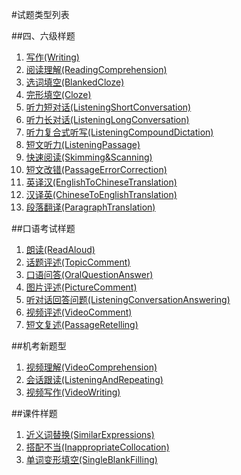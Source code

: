 #试题类型列表

##四、六级样题

1. [写作(Writing)](types/Writing.md)
2. [阅读理解(ReadingComprehension)](types/ReadingComprehension.md)
3. [选词填空(BlankedCloze)](types/BlankedCloze.md)
4. [完形填空(Cloze)](types/Cloze.md)
5. [听力短对话(ListeningShortConversation)](types/ListeningShortConversation.md)
6. [听力长对话(ListeningLongConversation)](types/ListeningLongConversation.md)
7. [听力复合式听写(ListeningCompoundDictation)](types/ListeningCompoundDictation.md)
8. [短文听力(ListeningPassage)](types/ListeningPassage.md)
9. [快速阅读(Skimming&Scanning)](types/Skimming&Scanning.md)
10. [短文改错(PassageErrorCorrection)](types/PassageErrorCorrection.md)
11. [英译汉(EnglishToChineseTranslation)](types/EnglishToChineseTranslation.md)
12. [汉译英(ChineseToEnglishTranslation)](types/ChineseToEnglishTranslation.md)
13. [段落翻译(ParagraphTranslation)](types/ParagraphTranslation.md)

##口语考试样题

1. [朗读(ReadAloud)](types/ReadAloud.md)
2. [话题评述(TopicComment)](types/TopicComment.md)
3. [口语问答(OralQuestionAnswer)](types/OralQuestionAnswer.md)
4. [图片评述(PictureComment)](types/PictureComment.md)
5. [听对话回答问题(ListeningConversationAnswering)](types/ListeningConversationAnswering.md)
6. [视频评述(VideoComment)](types/VideoComment.md)
7. [短文复述(PassageRetelling)](types/PassageRetelling.md)

##机考新题型

1. [视频理解(VideoComprehension)](types/VideoComprehension.md)
2. [会话跟读(ListeningAndRepeating)](types/ListeningAndRepeating.md)
3. [视频写作(VideoWriting)](types/VideoWriting.md)

##课件样题

1. [近义词替换(SimilarExpressions)](types/SimilarExpressions.md)
2. [搭配不当(InappropriateCollocation)](types/InappropriateCollocation.md)
3. [单词变形填空(SingleBlankFilling)](types/SingleBlankFilling.md)